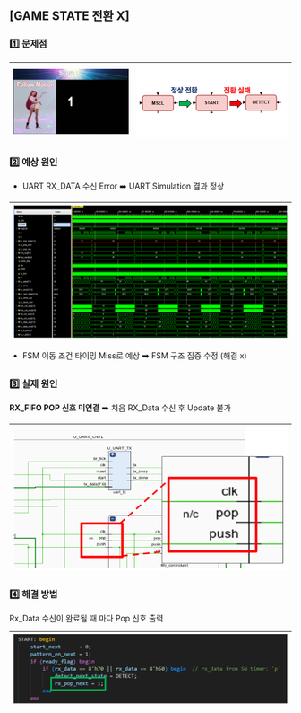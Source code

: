 ## [GAME STATE 전환 X]

### 1️⃣ 문제점

| <img src="https://raw.githubusercontent.com/2735C/VGA_Motion_Recognition_Game/main/History/img/another/uart_troubleshooting.gif" width="380"> | <img src="https://raw.githubusercontent.com/2735C/VGA_Motion_Recognition_Game/main/History/img/hw/img_66.png" width="500"> |
|:--:|:--:|

### 2️⃣ 예상 원인
- UART RX_DATA 수신 Error ➡️ UART Simulation 결과 정상 

<img src="https://raw.githubusercontent.com/2735C/VGA_Motion_Recognition_Game/main/History/img/hw/img_67.png" width="800"> |
--|

- FSM 이동 조건 타이밍 Miss로 예상 ➡️ FSM 구조 집중 수정 (해결 x)

### 3️⃣ 실제 원인
**RX_FIFO POP 신호 미연결** ➡️ 처음 RX_Data 수신 후 Update 불가

<img src="https://raw.githubusercontent.com/2735C/VGA_Motion_Recognition_Game/main/History/img/hw/img_68.png" width="700"> |
--|

### 4️⃣ 해결 방법

Rx_Data 수신이 완료될 때 마다 Pop 신호 출력

<img src="https://raw.githubusercontent.com/2735C/VGA_Motion_Recognition_Game/main/History/img/hw/img_69.png" width="700"> |
--|